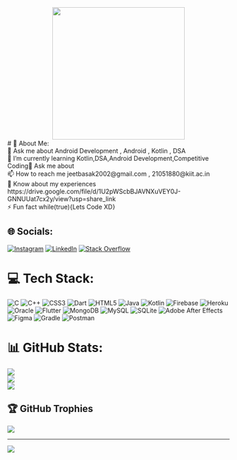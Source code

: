 <div id="header" align="center">
  <img src="https://media.giphy.com/media/qgQUggAC3Pfv687qPC/giphy.gif" width="300"/>
</div>
# 💫 About Me:<br>
💬 Ask me about Android Development , Android , Kotlin , DSA<br>🌱 I’m currently learning Kotlin,DSA,Android Development,Competitive Coding💬 Ask me about<br>📫 How to reach me jeetbasak2002@gmail.com , 21051880@kiit.ac.in<br>📄 Know about my experiences https://drive.google.com/file/d/1U2pWScbBJAVNXuVEY0J-GNNUUat7cx2y/view?usp=share_link<br>⚡ Fun fact while(true){Lets Code XD}


## 🌐 Socials:
[![Instagram](https://img.shields.io/badge/Instagram-%23E4405F.svg?logo=Instagram&logoColor=white)](https://instagram.com/anirban_0_0) [![LinkedIn](https://img.shields.io/badge/LinkedIn-%230077B5.svg?logo=linkedin&logoColor=white)](https://linkedin.com/in/anirban-basak-b96055249) [![Stack Overflow](https://img.shields.io/badge/-Stackoverflow-FE7A16?logo=stack-overflow&logoColor=white)](https://stackoverflow.com/users/20542590) 

# 💻 Tech Stack:
![C](https://img.shields.io/badge/c-%2300599C.svg?style=flat&logo=c&logoColor=white) ![C++](https://img.shields.io/badge/c++-%2300599C.svg?style=flat&logo=c%2B%2B&logoColor=white) ![CSS3](https://img.shields.io/badge/css3-%231572B6.svg?style=flat&logo=css3&logoColor=white) ![Dart](https://img.shields.io/badge/dart-%230175C2.svg?style=flat&logo=dart&logoColor=white) ![HTML5](https://img.shields.io/badge/html5-%23E34F26.svg?style=flat&logo=html5&logoColor=white) ![Java](https://img.shields.io/badge/java-%23ED8B00.svg?style=flat&logo=java&logoColor=white) ![Kotlin](https://img.shields.io/badge/kotlin-%230095D5.svg?style=flat&logo=kotlin&logoColor=white) ![Firebase](https://img.shields.io/badge/firebase-%23039BE5.svg?style=flat&logo=firebase) ![Heroku](https://img.shields.io/badge/heroku-%23430098.svg?style=flat&logo=heroku&logoColor=white) ![Oracle](https://img.shields.io/badge/Oracle-F80000?style=flat&logo=oracle&logoColor=white) ![Flutter](https://img.shields.io/badge/Flutter-%2302569B.svg?style=flat&logo=Flutter&logoColor=white) ![MongoDB](https://img.shields.io/badge/MongoDB-%234ea94b.svg?style=flat&logo=mongodb&logoColor=white) ![MySQL](https://img.shields.io/badge/mysql-%2300f.svg?style=flat&logo=mysql&logoColor=white) ![SQLite](https://img.shields.io/badge/sqlite-%2307405e.svg?style=flat&logo=sqlite&logoColor=white) ![Adobe After Effects](https://img.shields.io/badge/Adobe%20After%20Effects-9999FF.svg?style=flat&logo=Adobe%20After%20Effects&logoColor=white) 	![Figma](https://img.shields.io/badge/figma-%23F24E1E.svg?style=flat&logo=figma&logoColor=white) ![Gradle](https://img.shields.io/badge/Gradle-02303A.svg?style=flat&logo=Gradle&logoColor=white) ![Postman](https://img.shields.io/badge/Postman-FF6C37?style=flat&logo=postman&logoColor=white)
# 📊 GitHub Stats:
![](https://github-readme-stats.vercel.app/api?username=basakjeet08&theme=dracula&hide_border=false&include_all_commits=true&count_private=true)<br/>
![](https://github-readme-streak-stats.herokuapp.com/?user=basakjeet08&theme=dracula&hide_border=false)<br/>
![](https://github-readme-stats.vercel.app/api/top-langs/?username=basakjeet08&theme=dracula&hide_border=false&include_all_commits=true&count_private=true&layout=compact)

## 🏆 GitHub Trophies
![](https://github-profile-trophy.vercel.app/?username=basakjeet08&theme=dracula&no-frame=false&no-bg=true&margin-w=4)

---
[![](https://visitcount.itsvg.in/api?id=basakjeet08&icon=1&color=0)](https://visitcount.itsvg.in)

<!-- Proudly created with GPRM ( https://gprm.itsvg.in ) -->

